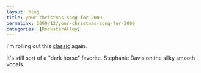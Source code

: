 ```yaml
---
layout: blog
title: your christmas song for 2009
permalink: 2009/12/your-christmas-song-for-2009
categories: [RockstarAlley]
---
```


<p>I&#039;m rolling out this <a href="http://www.kristeraxel.com/media/2010-0911-ycs.mp3">classic</a> again.</p>
<p>It&#039;s still sort of a "dark horse" favorite. Stephanie Davis on the silky smooth vocals.</p>
